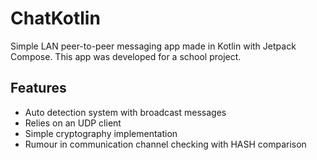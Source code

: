 # ChatKotlin
Simple LAN peer-to-peer messaging app made in Kotlin with Jetpack Compose. This app was developed for a school project.

## Features
- Auto detection system with broadcast messages
- Relies on an UDP client
- Simple cryptography implementation
- Rumour in communication channel checking with HASH comparison
